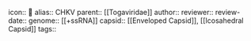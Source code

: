 icon:: 🦠
alias:: CHKV
parent:: [[Togaviridae]] 
author::
reviewer::
review-date::
genome:: [[+ssRNA]] 
capsid:: [[Enveloped Capsid]], [[Icosahedral Capsid]] 
tags::
